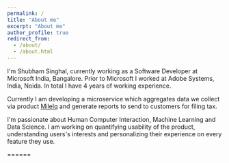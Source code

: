 ```yaml
---
permalink: /
title: "About me"
excerpt: "About me"
author_profile: true
redirect_from: 
  - /about/
  - /about.html
---
```


I'm Shubham Singhal, currently working as a Software Developer at Microsoft India, Bangalore. Prior to Microsoft I worked at Adobe Systems, India, Noida. In total I have 4 years of working experience.

Currently I am developing a microservice which aggregates data we collect via product [MileIq](https://www.mileiq.com/) and generate reports to send to customers for filing tax.

I'm passionate about Human Computer Interaction, Machine Learning and Data Science. I am working on quantifying usability of the product, understanding users's interests and personalizing their experience on every feature they use.

======


<!-- 
Getting started
======
1. Register a GitHub account if you don't have one and confirm your e-mail (required!)
1. Fork [this repository](https://github.com/academicpages/kbyagnik.github.io) by clicking the "fork" button in the top right. 

Site-wide configuration
------

Create content & metadata
------

**Markdown generator**

How to edit your site's GitHub repository
------

Example: editing a markdown file for a talk
![Editing a markdown file for a talk](/images/editing-talk.png)

For more info
------
More info about configuring academicpages can be found in [the guide](https://academicpages.github.io/markdown/). The [guides for the Minimal Mistakes theme](https://mmistakes.github.io/minimal-mistakes/docs/configuration/) (which this theme was forked from) might also be helpful. -->
